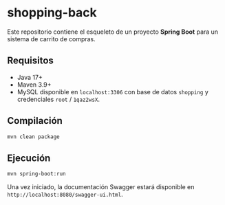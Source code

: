 # shopping-back

Este repositorio contiene el esqueleto de un proyecto **Spring Boot** para un sistema de carrito de compras.

## Requisitos
- Java 17+
- Maven 3.9+
- MySQL disponible en `localhost:3306` con base de datos `shopping` y credenciales `root` / `1qaz2wsX`.

## Compilación
```bash
mvn clean package
```

## Ejecución
```bash
mvn spring-boot:run
```

Una vez iniciado, la documentación Swagger estará disponible en `http://localhost:8080/swagger-ui.html`.
